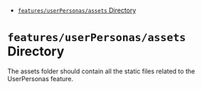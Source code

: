 <!-- START doctoc generated TOC please keep comment here to allow auto update -->
<!-- DON'T EDIT THIS SECTION, INSTEAD RE-RUN doctoc TO UPDATE -->

- [`features/userPersonas/assets` Directory](#featuresuserpersonasassets-directory)

<!-- END doctoc generated TOC please keep comment here to allow auto update -->

# `features/userPersonas/assets` Directory

The assets folder should contain all the static files related to the UserPersonas feature.
